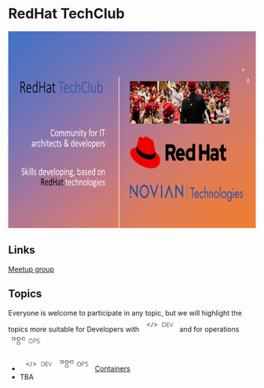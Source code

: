 # RedHat TechClub
<img alt="RedHat TechClub" src="files/logo.png" height="400"/>

## Links
[Meetup group](https://www.meetup.com/vilnius-innovation-meetup-group/)
## Topics
Everyone is welcome to participate in any topic, but we will highlight the topics more suitable for Developers with <img alt="dev" src="files/dev.png" height="30"/> and for operations <img alt="ops" src="files/ops.png" height="30"/>

- <img alt="dev" src="files/dev.png" height="30"/><img alt="ops" src="files/ops.png" height="30"/> [Containers](containers/) 
- TBA

